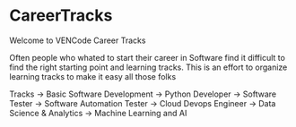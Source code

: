 # CareerTracks

Welcome to VENCode Career Tracks 

Often people who whated to start their career in Software find it difficult to find the right starting point and learning tracks. This is an effort to organize learning tracks to make it easy all those folks

Tracks 
-> Basic Software Development
-> Python Developer
-> Software Tester
-> Software Automation Tester
-> Cloud Devops Engineer
-> Data Science & Analytics
-> Machine Learning and AI 




